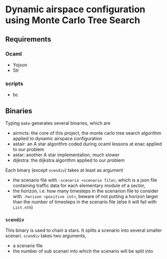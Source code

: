 # Dynamic airspace configuration using Monte Carlo Tree Search

## Requirements
### Ocaml
* Yojson
* Str

### scripts
* bc

## Binaries
Typing `make` generates several binaries, which are
* airmcts: the core of this project, the monte carlo tree search algorithm
  applied to dynamic airspace configuration
* astair: an A star algorithm coded during ocaml lessons at enac applied to
  our problem
* astar: another A star implementation, much slower
* dijkstra: the dijkstra algorithm applied to our problem

Each binary (except `scendiv`) takes at least as argument
* the scenario file with `-scenario <scenario file>`, which is a json file
  containing traffic data for each elementary module of a sector,
* the horizon, i.e. how many timesteps in the scenarion file to consider with
  `-horizon <positive int>`, beware of not putting a horizon larger than the
  number of timesteps in the scenario file (else it will fail with `List.nth`)


### `scendiv`
This binary is used to chain a stars. It splits a scenario into several smaller
scenari.
`scendiv` takes two arguments,
* a scenario file
* the number of sub scenari into which the scenario will be split into
